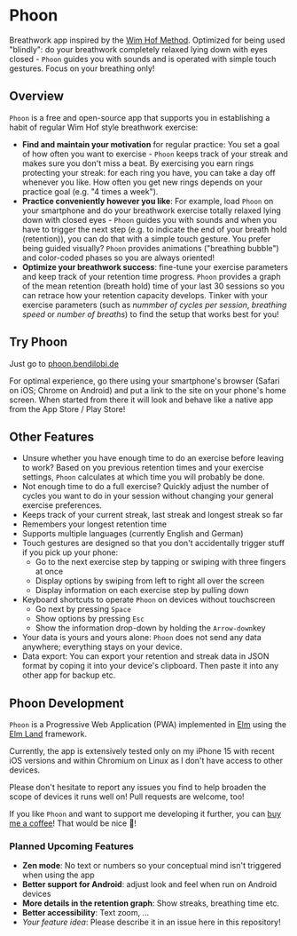 # Phoon

Breathwork app inspired by the [Wim Hof Method](https://www.wimhofmethod.com/). Optimized for being used "blindly": do your breathwork completely relaxed lying down with eyes closed - `Phoon` guides you with sounds and is operated with simple touch gestures. Focus on your breathing only!


## Overview

`Phoon` is a free and open-source app that supports you in establishing a habit of regular Wim Hof style breathwork exercise:



- **Find and maintain your motivation** for regular practice: You set a goal of how often you want to exercise - `Phoon` keeps track of your streak and makes sure you don't miss a beat. By exercising you earn rings protecting your streak: for each ring you have, you can take a day off whenever you like. How often you get new rings depends on your practice goal (e.g. "4 times a week").
- **Practice conveniently however you like**: For example, load `Phoon` on your smartphone and do your breathwork exercise totally relaxed lying down with closed eyes - `Phoon` guides you with sounds and when you have to trigger the next step (e.g. to indicate the end of your breath hold (retention)), you can do that with a simple touch gesture. 
You prefer being guided visually? `Phoon` provides animations ("breathing bubble") and color-coded phases so you are always oriented!
- **Optimize your breathwork success**: fine-tune your exercise parameters and keep track of your retention time progress. `Phoon` provides a graph of the mean retention (breath hold) time of your last 30 sessions so you can retrace how your retention capacity develops. Tinker with your exercise parameters (such as _nummber of cycles per session_, _breathing speed_ or _number of breaths_) to find the setup that works best for you!


## Try Phoon

Just go to [phoon.bendilobi.de](https://phoon.bendilobi.de)

For optimal experience, go there using your smartphone's browser (Safari on iOS; Chrome on Android) and put a link to the site on your phone's home screen. When started from there it will look and behave like a native app from the App Store / Play Store!


## Other Features

- Unsure whether you have enough time to do an exercise before leaving to work? Based on you previous retention times and your exercise settings, `Phoon` calculates at which time you will probably be done.
- Not enough time to do a full exercise? Quickly adjust the number of cycles you want to do in your session without changing your general exercise preferences.
- Keeps track of your current streak, last streak and longest streak so far
- Remembers your longest retention time
- Supports multiple languages (currently English and German)
- Touch gestures are designed so that you don't accidentally trigger stuff if you pick up your phone:
  - Go to the next exercise step by tapping or swiping with three fingers at once
  - Display options by swiping from left to right all over the screen
  - Display information on each exercise step by pulling down
- Keyboard shortcuts to operate `Phoon` on devices without touchscreen
  - Go next by pressing `Space`
  - Show options by pressing `Esc`
  - Show the information drop-down by holding the `Arrow-down`key
- Your data is yours and yours alone: `Phoon` does not send any data anywhere; everything stays on your device.
- Data export: You can export your retention and streak data in JSON format by coping it into your device's clipboard. Then paste it into any other app for backup etc.


## Phoon Development

`Phoon` is a Progressive Web Application (PWA) implemented in [Elm](https://www.elm-lang.org) using the [Elm Land](https://elm.land) framework. 

Currently, the app is extensively tested only on my iPhone 15 with recent iOS versions and within Chromium on Linux as I don't have access to other devices. 

Please don't hesitate to report any issues you find to help broaden the scope of devices it runs well on! Pull requests are welcome, too!

If you like `Phoon` and want to support me developing it further, you can [buy me a coffee](https://buymeacoffee.com/bendilobi)! That would be nice 🙂!

### Planned Upcoming Features

- **Zen mode**: No text or numbers so your conceptual mind isn't triggered when using the app
- **Better support for Android**: adjust look and feel when run on Android devices
- **More details in the retention graph**: Show streaks, breathing time etc.
- **Better accessibility**: Text zoom, ...
- _Your feature idea_: Please describe it in an issue here in this repository!

